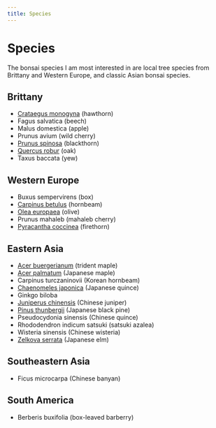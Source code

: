```yaml
---
title: Species
---
```


# Species

The bonsai species I am most interested in are local tree species from Brittany
and Western Europe, and classic Asian bonsai species.

## Brittany

- [Crataegus monogyna](/bonsai/species/crataegus-monogyna) (hawthorn)
- Fagus salvatica (beech)
- Malus domestica (apple)
- Prunus avium (wild cherry)
- [Prunus spinosa](/bonsai/species/prunus-spinosa) (blackthorn)
- [Quercus robur](/bonsai/species/quercus-robur) (oak)
- Taxus baccata (yew)

## Western Europe

- Buxus sempervirens (box)
- [Carpinus betulus](/bonsai/species/carpinus-betulus) (hornbeam)
- [Olea europaea](/bonsai/species/olea-europaea) (olive)
- Prunus mahaleb (mahaleb cherry)
- [Pyracantha coccinea](/bonsai/species/pyracantha-coccinea) (firethorn)

## Eastern Asia

- [Acer buergerianum](/bonsai/species/acer-buergerianum) (trident maple)
- [Acer palmatum](/bonsai/species/acer-palmatum) (Japanese maple)
- Carpinus turczaninovii (Korean hornbeam)
- [Chaenomeles japonica](/bonsai/species/chaenomeles-japonica) (Japanese quince)
- Ginkgo biloba
- [Juniperus chinensis](/bonsai/species/juniperus-chinensis) (Chinese juniper)
- [Pinus thunbergii](/bonsai/species/pinus-thunbergii) (Japanese black pine)
- Pseudocydonia sinensis (Chinese quince)
- Rhododendron indicum satsuki (satsuki azalea)
- Wisteria sinensis (Chinese wisteria)
- [Zelkova serrata](/bonsai/species/zelkova-serrata) (Japanese elm)

## Southeastern Asia

- Ficus microcarpa (Chinese banyan)

## South America

- Berberis buxifolia (box-leaved barberry)
